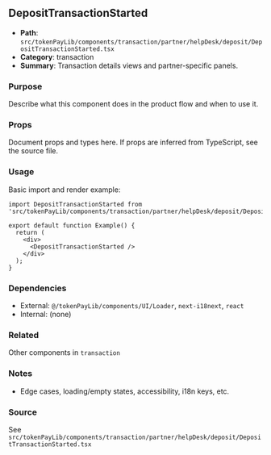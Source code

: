 ## DepositTransactionStarted

- **Path**: `src/tokenPayLib/components/transaction/partner/helpDesk/deposit/DepositTransactionStarted.tsx`
- **Category**: transaction
- **Summary**: Transaction details views and partner-specific panels.

### Purpose
Describe what this component does in the product flow and when to use it.

### Props
Document props and types here. If props are inferred from TypeScript, see the source file.

### Usage
Basic import and render example:


```tsx
import DepositTransactionStarted from 'src/tokenPayLib/components/transaction/partner/helpDesk/deposit/DepositTransactionStarted';

export default function Example() {
  return (
    <div>
      <DepositTransactionStarted />
    </div>
  );
}

```

### Dependencies
- External: `@/tokenPayLib/components/UI/Loader`, `next-i18next`, `react`
- Internal: (none)

### Related
Other components in `transaction`

### Notes
- Edge cases, loading/empty states, accessibility, i18n keys, etc.

### Source
See `src/tokenPayLib/components/transaction/partner/helpDesk/deposit/DepositTransactionStarted.tsx`
